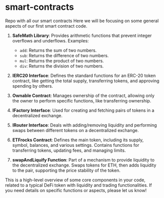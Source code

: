 # smart-contracts
Repo with all our smart contracts
Here we will be focusing on some general aspects of our first smart contract code.

1. **SafeMath Library**: Provides arithmetic functions that prevent integer overflows and underflows. Examples:
   - `add`: Returns the sum of two numbers.
   - `sub`: Returns the difference of two numbers.
   - `mul`: Returns the product of two numbers.
   - `div`: Returns the division of two numbers.

2. **IERC20 Interface**: Defines the standard functions for an ERC-20 token contract, like getting the total supply, transferring tokens, and approving spending by others.

3. **Ownable Contract**: Manages ownership of the contract, allowing only the owner to perform specific functions, like transferring ownership.

4. **IFactory Interface**: Used for creating and fetching pairs of tokens in a decentralized exchange.

5. **IRouter Interface**: Deals with adding/removing liquidity and performing swaps between different tokens on a decentralized exchange.

6. **ETFrocks Contract**: Defines the main token, including its supply, symbol, balances, and various settings. Contains functions for transferring tokens, updating fees, and managing limits.

7. **swapAndLiquify Function**: Part of a mechanism to provide liquidity to the decentralized exchange. Swaps tokens for ETH, then adds liquidity to the pair, supporting the price stability of the token.

This is a high-level overview of some core components in your code, related to a typical DeFi token with liquidity and trading functionalities. If you need details on specific functions or aspects, please let us know!
